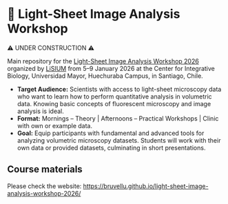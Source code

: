 # 🔬 Light-Sheet Image Analysis Workshop

⚠️ UNDER CONSTRUCTION ⚠️

Main repository for the [Light-Sheet Image Analysis Workshop 2026](https://lightsheetchile.cl/light-sheet-image-analysis-workshop-2026-2/) organized by [LiSIUM](https://lightsheetchile.cl/) from 5–9 January 2026 at the Center for Integrative Biology, Universidad Mayor, Huechuraba Campus, in Santiago, Chile.

- **Target Audience:** Scientists with access to light-sheet microscopy data who want to learn how to perform quantitative analysis in volumetric data. Knowing basic concepts of fluorescent microscopy and image analysis is ideal.
- **Format:** Mornings – Theory | Afternoons – Practical Workshops | Clinic with own or example data.
- **Goal:** Equip participants with fundamental and advanced tools for analyzing volumetric microscopy datasets. Students will work with their own data or provided datasets, culminating in short presentations.

## Course materials

Please check the website: https://bruvellu.github.io/light-sheet-image-analysis-workshop-2026/
